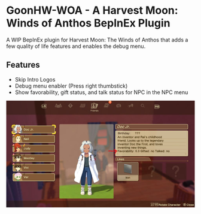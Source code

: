 # GoonHW-WOA - A Harvest Moon: Winds of Anthos BepInEx Plugin

A WIP BepInEx plugin for Harvest Moon: The Winds of Anthos that adds a few quality of life features and enables the debug menu.

## Features

- Skip Intro Logos
- Debug menu enabler (Press right thumbstick)
- Show favorability, gift status, and talk status for NPC in the NPC menu

![alt text](screenshots/screen1.jpg)
